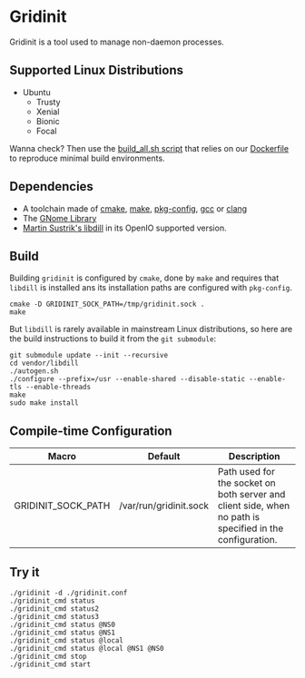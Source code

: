 # Gridinit

Gridinit is a tool used to manage non-daemon processes.

## Supported Linux Distributions

* Ubuntu
  * Trusty
  * Xenial
  * Bionic
  * Focal

Wanna check? Then use the [build_all.sh script](./docker/build_all.sh) that
relies on our [Dockerfile](./docker/Dockerfile) to reproduce minimal build
environments.

## Dependencies

* A toolchain made of [cmake](https://cmake.org),
  [make](https://www.gnu.org/software/make/),
  [pkg-config](https://www.freedesktop.org/wiki/Software/pkg-config/),
  [gcc](https://www.gnu.org/software/gcc/) or [clang](https://clang.llvm.org/)
* The [GNome Library](https://developer.gnome.org/glib/stable/)
* [Martin Sustrik's libdill](https://github.com/open-io/libdill) in its OpenIO supported version.

## Build

Building ``gridinit`` is configured by ``cmake``, done by ``make`` and requires
that ``libdill`` is installed ans its installation paths are configured with
``pkg-config``.

```shell script
cmake -D GRIDINIT_SOCK_PATH=/tmp/gridinit.sock .
make
```

But ``libdill`` is rarely available in mainstream Linux distributions, so here
are the build instructions to build it from the ``git submodule``:

```shell script
git submodule update --init --recursive
cd vendor/libdill
./autogen.sh
./configure --prefix=/usr --enable-shared --disable-static --enable-tls --enable-threads
make
sudo make install
```

## Compile-time Configuration

| Macro | Default | Description |
| ----- | ------- | ----------- |
| GRIDINIT_SOCK_PATH | /var/run/gridinit.sock | Path used for the socket on both server and client side, when no path is specified in the configuration. |

## Try it

```
./gridinit -d ./gridinit.conf
./gridinit_cmd status
./gridinit_cmd status2
./gridinit_cmd status3
./gridinit_cmd status @NS0
./gridinit_cmd status @NS1
./gridinit_cmd status @local
./gridinit_cmd status @local @NS1 @NS0
./gridinit_cmd stop
./gridinit_cmd start
```

